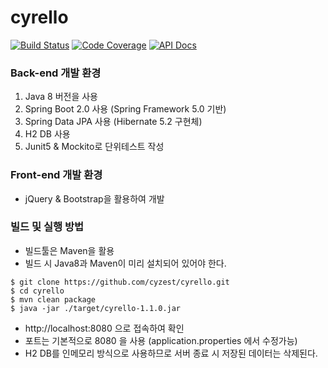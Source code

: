 # cyrello

[![Build Status](https://travis-ci.org/cyzest/cyrello.svg?branch=master)](https://travis-ci.org/cyzest/cyrello)
[![Code Coverage](https://codecov.io/gh/cyzest/cyrello/branch/master/graph/badge.svg)](https://codecov.io/gh/cyzest/cyrello)
[![API Docs](https://img.shields.io/badge/api--docs-open-blue.svg)](https://cyrello.cyzest.com/docs/api-docs.html)

### Back-end 개발 환경

1. Java 8 버전을 사용
1. Spring Boot 2.0 사용 (Spring Framework 5.0 기반)
1. Spring Data JPA 사용 (Hibernate 5.2 구현체)
1. H2 DB 사용
1. Junit5 & Mockito로 단위테스트 작성

### Front-end 개발 환경

* jQuery & Bootstrap을 활용하여 개발

### 빌드 및 실행 방법

* 빌드툴은 Maven을 활용  
* 빌드 시 Java8과 Maven이 미리 설치되어 있어야 한다.

```console
$ git clone https://github.com/cyzest/cyrello.git
$ cd cyrello
$ mvn clean package
$ java -jar ./target/cyrello-1.1.0.jar
```

* http://localhost:8080 으로 접속하여 확인
* 포트는 기본적으로 8080 을 사용 (application.properties 에서 수정가능)
* H2 DB를 인메모리 방식으로 사용하므로 서버 종료 시 저장된 데이터는 삭제된다.
